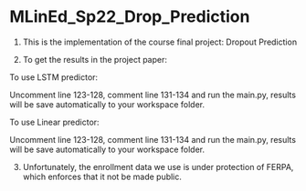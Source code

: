 # MLinEd_Sp22_Drop_Prediction
1. This is the implementation of the course final project: Dropout Prediction

2. To get the results in the project paper:

To use LSTM predictor:

Uncomment line 123-128, comment line 131-134 and run the main.py, results will be save automatically to your workspace folder.

To use Linear predictor:

Uncomment line 123-128, comment line 131-134 and run the main.py, results will be save automatically to your workspace folder.

3. Unfortunately, the enrollment data we use is under protection of FERPA, which enforces that it not be made public.
